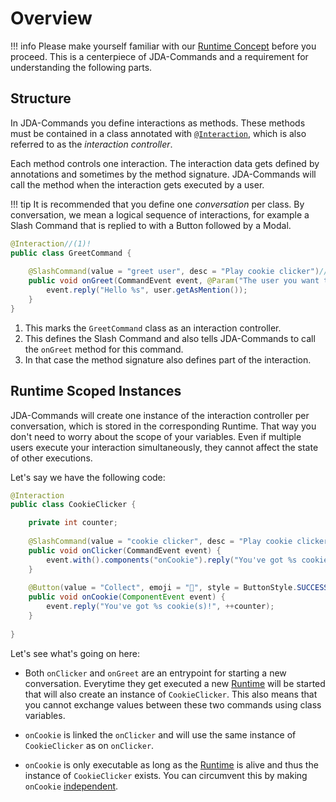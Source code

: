# Overview
!!! info
    Please make yourself familiar with our [Runtime Concept](../start/runtime.md) before you proceed. This is a 
    centerpiece of JDA-Commands and a requirement for understanding the following parts.

## Structure
In JDA-Commands you define interactions as methods. These methods must be contained in a class annotated with 
[`@Interaction`](https://kaktushose.github.io/jda-commands/javadocs/latest/jda.commands/com/github/kaktushose/jda/commands/annotations/interactions/Interaction.html),
which is also referred to as the _interaction controller_. 

Each method controls one interaction. The interaction data gets defined by annotations and sometimes by the method signature. 
JDA-Commands will call the method when the interaction gets executed by a user. 

!!! tip
    It is recommended that you define one _conversation_ per class. By conversation, we mean a logical sequence of
    interactions, for example a Slash Command that is replied to with a Button followed by a Modal.   

```java
@Interaction//(1)!
public class GreetCommand {
    
    @SlashCommand(value = "greet user", desc = "Play cookie clicker")//(2)!
    public void onGreet(CommandEvent event, @Param("The user you want to greet") User user) {//(3)!
        event.reply("Hello %s", user.getAsMention());
    }
}
```

1. This marks the `GreetCommand` class as an interaction controller.
2. This defines the Slash Command and also tells JDA-Commands to call the `onGreet` method for this command.
3. In that case the method signature also defines part of the interaction.


## Runtime Scoped Instances
JDA-Commands will create one instance of the interaction controller per conversation, which is stored in the corresponding Runtime.
That way you don't need to worry about the scope of your variables. Even if multiple users execute your interaction simultaneously, they cannot affect
the state of other executions. 

Let's say we have the following code:
```java
@Interaction
public class CookieClicker {

    private int counter;
    
    @SlashCommand(value = "cookie clicker", desc = "Play cookie clicker")
    public void onClicker(CommandEvent event) {
        event.with().components("onCookie").reply("You've got %s cookie(s)!", counter);
    }
    
    @Button(value = "Collect", emoji = "🍪", style = ButtonStyle.SUCCESS)
    public void onCookie(ComponentEvent event) {
        event.reply("You've got %s cookie(s)!", ++counter);
    }
    
}
```

Let's see what's going on here:

- Both `onClicker` and `onGreet` are an entrypoint for starting a new conversation. Everytime they get executed a new
[Runtime](../start/runtime.md) will be started that will also create an instance of `CookieClicker`. This also means 
that you cannot exchange values between these two commands using class variables.

- `onCookie` is linked the `onClicker` and will use the same instance of `CookieClicker` as on `onClicker`.

- `onCookie` is only executable as long as the [Runtime](../start/runtime.md) is alive and thus the instance of 
`CookieClicker` exists. You can circumvent this by making `onCookie` [independent](../start/runtime.md#independent).
